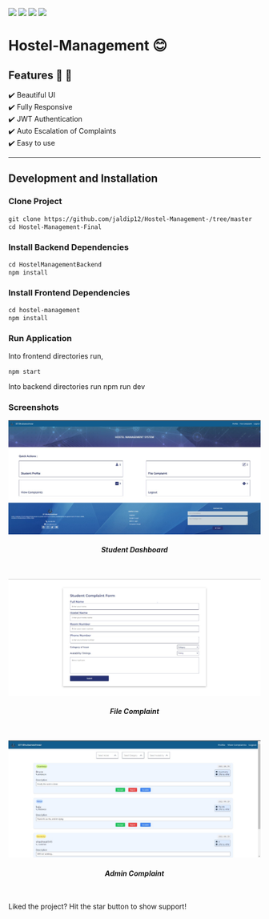 <img src="https://img.shields.io/badge/MongoDB-4EA94B?style=for-the-badge&logo=mongodb&logoColor=white"> <img src="https://img.shields.io/badge/Express.js-404D59?style=for-the-badge"> <img src="https://img.shields.io/badge/React-20232A?style=for-the-badge&logo=react&logoColor=61DAFB"> <img src="https://img.shields.io/badge/Node.js-43853D?style=for-the-badge&logo=node.js&logoColor=white">

# Hostel-Management :blush:




## Features :rocket: :vulcan_salute:
:heavy_check_mark: Beautiful UI <br>
:heavy_check_mark: Fully Responsive <br>
:heavy_check_mark: JWT Authentication <br>
:heavy_check_mark: Auto Escalation of Complaints <br>
:heavy_check_mark:  Easy to use <br>

<hr>

## Development and Installation

### Clone Project
```
git clone https://github.com/jaldip12/Hostel-Management-/tree/master
cd Hostel-Management-Final
```

### Install Backend Dependencies
```
cd HostelManagementBackend
npm install
```

### Install Frontend Dependencies
```
cd hostel-management
npm install
```

### Run Application
Into  frontend directories run,
```
npm start
```
Into backend directories run
npm run dev
### Screenshots


![Student Dashborad](https://github.com/Sachin4219/Hostel-Management-Final/blob/main/hostel-management/public/dashboard.jpeg)
<h4 align="center"><em>Student Dashboard</em></h4>
<br>

![Student Dashborad](https://github.com/Sachin4219/Hostel-Management-Final/blob/main/hostel-management/public/file_complaint.jpeg)
<h4 align="center"><em>File Complaint</em></h4>
<br>

![Admin Complaint](https://github.com/Sachin4219/Hostel-Management-Final/blob/main/hostel-management/public/admin_complaint.jpeg)
<h4 align="center"><em>Admin Complaint</em></h4>
<br>




Liked the project? Hit the star button to show support!


